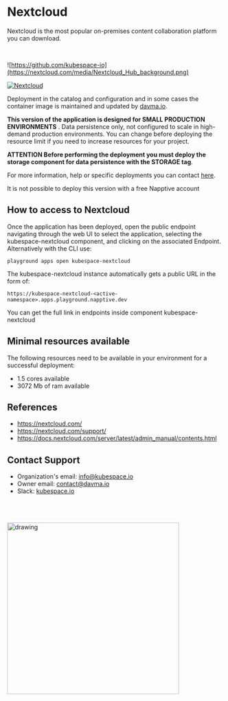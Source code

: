 # Nextcloud

Nextcloud is the most popular on-premises content collaboration platform you can download.

</br>

![https://github.com/kubespace-io](https://nextcloud.com/media/Nextcloud_Hub_background.png)

[![Nextcloud](https://github.com/kubespace-io/napptive-applications/actions/workflows/nextcloud-actions.yml/badge.svg)](https://github.com/kubespace-io/napptive-applications/actions/workflows/nextcloud-actions.yml)

Deployment in the catalog and configuration and in some cases the container image is maintained and updated by [davma.io](mailto:contact@davma.io).

 __This version of the application is designed for SMALL PRODUCTION ENVIRONMENTS__ . Data persistence only, not configured to scale in high-demand production environments. You can change before deploying the resource limit if you need to increase resources for your project.  

__ATTENTION Before performing the deployment you must deploy the storage component for data persistence with the STORAGE tag__. 

For more information, help or specific deployments you can contact [here](mailto:contact@davma.io).

It is not possible to deploy this version with a free Napptive account

## How to access to Nextcloud

Once the application has been deployed, open the public endpoint navigating through the web UI to select the application, selecting the kubespace-nextcloud component, and clicking on the associated Endpoint. Alternatively with the CLI use:

```
playground apps open kubespace-nextcloud
```

The kubespace-nextcloud instance automatically gets a public URL in the form of:

```
https://kubespace-nextcloud-<active-namespace>.apps.playground.napptive.dev
```

You can get the full link in endpoints inside component kubespace-nextcloud

## Minimal resources available
The following resources need to be available in your environment for a successful deployment:
- 1.5 cores available
- 3072 Mb of ram available

## References
* https://nextcloud.com/
* https://nextcloud.com/support/
* https://docs.nextcloud.com/server/latest/admin_manual/contents.html

## Contact Support

- Organization's email: [info@kubespace.io](mailto:info@kubespace.io)
- Owner email: [contact@davma.io](mailto:contact@davma.io)
- Slack: [kubespace.io](https://join.slack.com/t/kubespaceio/shared_invite/zt-1twwd0egh-L8Hz1qz__BJXPQqOUdy3JA)

</br>
</br>
</br>

<img src="https://raw.githubusercontent.com/kubespace-io/.github/main/resources/images/kubespace.io-logo-white.png" alt="drawing" width="400"/> 